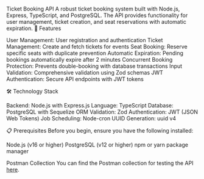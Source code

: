 Ticket Booking API
A robust ticket booking system built with Node.js, Express, TypeScript, and PostgreSQL. The API provides functionality for user management, ticket creation, and seat reservations with automatic expiration.
🚀 Features

User Management: User registration and authentication
Ticket Management: Create and fetch tickets for events
Seat Booking: Reserve specific seats with duplicate prevention
Automatic Expiration: Pending bookings automatically expire after 2 minutes
Concurrent Booking Protection: Prevents double-booking with database transactions
Input Validation: Comprehensive validation using Zod schemas
JWT Authentication: Secure API endpoints with JWT tokens

🛠️ Technology Stack

Backend: Node.js with Express.js
Language: TypeScript
Database: PostgreSQL with Sequelize ORM
Validation: Zod
Authentication: JWT (JSON Web Tokens)
Job Scheduling: Node-cron
UUID Generation: uuid v4

📋 Prerequisites
Before you begin, ensure you have the following installed:

Node.js (v16 or higher)
PostgreSQL (v12 or higher)
npm or yarn package manager

Postman Collection
You can find the Postman collection for testing the API [here](https://documenter.getpostman.com/view/29411191/2sB2x3oYuZ).


